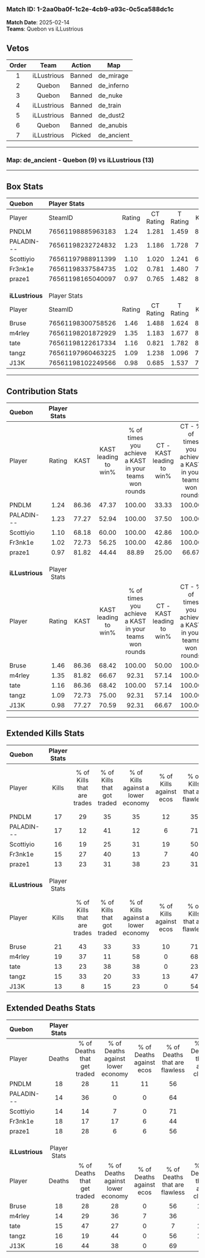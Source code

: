 ### Match ID: 1-2aa0ba0f-1c2e-4cb9-a93c-0c5ca588dc1c  
**Match Date**: 2025-02-14  
**Teams**: Quebon vs iLLustrious  

## Vetos  

| Order | Team | Action | Map |
| :---: | :--: | :----: | --- |
| 1 | iLLustrious | Banned | de_mirage |
| 2 | Quebon | Banned | de_inferno |
| 3 | Quebon | Banned | de_nuke |
| 4 | iLLustrious | Banned | de_train |
| 5 | iLLustrious | Banned | de_dust2 |
| 6 | Quebon | Banned | de_anubis |
| 7 | iLLustrious | Picked | de_ancient |

---  

### **Map**: de_ancient - Quebon (9) vs iLLustrious (13)  
---  

## Box Stats  

| **Quebon**      | Player Stats      |        |           |          |       |       |       |         |        |      |     |
| :- | :- | :-: | :-: | :-: | :-: | :-: | :-: | :-: | :-: | :-: | :-: |
| Player          | SteamID           | Rating | CT Rating | T Rating | KAST  |  ADR  | Kills | Assists | Deaths | K/D  | HS% |
| PNDLM           | 76561198885963183 |  1.24  |   1.281   |  1.459   | 86.36 | 90.9  |  17   |    5    |   18   | 0.94 | 29  |
| PALADIN---      | 76561198232724832 |  1.23  |   1.186   |  1.728   | 77.27 | 79.9  |  17   |    4    |   14   | 1.21 | 41  |
| Scottiyio       | 76561197988911399 |  1.10  |   1.020   |  1.241   | 68.18 | 72.9  |  16   |    3    |   14   | 1.14 | 25  |
| Fr3nk1e         | 76561198337584735 |  1.02  |   0.781   |  1.480   | 72.73 | 80.1  |  15   |    5    |   18   | 0.83 | 60  |
| praze1          | 76561198165040097 |  0.97  |   0.765   |  1.482   | 81.82 | 63.9  |  13   |    7    |   18   | 0.72 | 46  |
|                 |                   |        |           |          |       |       |       |         |        |      |     |
|                 |                   |        |           |          |       |       |       |         |        |      |     |
|                 |                   |        |           |          |       |       |       |         |        |      |     |
| **iLLustrious** | Player Stats      |        |           |          |       |       |       |         |        |      |     |
| Player          | SteamID           | Rating | CT Rating | T Rating | KAST  |  ADR  | Kills | Assists | Deaths | K/D  | HS% |
| Bruse           | 76561198300758526 |  1.46  |   1.488   |  1.624   | 86.36 | 103.0 |  21   |   11    |   18   | 1.17 | 57  |
| m4rley          | 76561198201872929 |  1.35  |   1.183   |  1.677   | 81.82 | 80.5  |  19   |    6    |   14   | 1.36 | 42  |
| tate            | 76561198122617334 |  1.16  |   0.821   |  1.782   | 86.36 | 87.2  |  13   |   10    |   15   | 0.87 | 46  |
| tangz           | 76561197960463225 |  1.09  |   1.238   |  1.096   | 72.73 | 81.5  |  15   |    7    |   16   | 0.94 | 46  |
| J13K            | 76561198102249566 |  0.98  |   0.685   |  1.537   | 77.27 | 61.5  |  13   |    7    |   16   | 0.81 | 53  |
---  

## Contribution Stats  

| **Quebon**      | Player Stats |       |                      |                                                        |                           |                                                             |                          |                                                            |
| :- | :-: | :-: | :-: | :-: | :-: | :-: | :-: | :-: |
| Player          |    Rating    | KAST  | KAST leading to win% | % of times you achieve a KAST in your teams won rounds | CT - KAST leading to win% | CT - % of times you achieve a KAST in your teams won rounds | T - KAST leading to win% | T - % of times you achieve a KAST in your teams won rounds |
| PNDLM           |     1.24     | 86.36 |        47.37         |                         100.00                         |           33.33           |                           100.00                            |          60.00           |                           100.00                           |
| PALADIN---      |     1.23     | 77.27 |        52.94         |                         100.00                         |           37.50           |                           100.00                            |          66.67           |                           100.00                           |
| Scottiyio       |     1.10     | 68.18 |        60.00         |                         100.00                         |           42.86           |                           100.00                            |          75.00           |                           100.00                           |
| Fr3nk1e         |     1.02     | 72.73 |        56.25         |                         100.00                         |           42.86           |                           100.00                            |          66.67           |                           100.00                           |
| praze1          |     0.97     | 81.82 |        44.44         |                         88.89                          |           25.00           |                            66.67                            |          60.00           |                           100.00                           |
|                 |              |       |                      |                                                        |                           |                                                             |                          |                                                            |
|                 |              |       |                      |                                                        |                           |                                                             |                          |                                                            |
|                 |              |       |                      |                                                        |                           |                                                             |                          |                                                            |
| **iLLustrious** | Player Stats |       |                      |                                                        |                           |                                                             |                          |                                                            |
| Player          |    Rating    | KAST  | KAST leading to win% | % of times you achieve a KAST in your teams won rounds | CT - KAST leading to win% | CT - % of times you achieve a KAST in your teams won rounds | T - KAST leading to win% | T - % of times you achieve a KAST in your teams won rounds |
| Bruse           |     1.46     | 86.36 |        68.42         |                         100.00                         |           50.00           |                           100.00                            |          81.82           |                           100.00                           |
| m4rley          |     1.35     | 81.82 |        66.67         |                         92.31                          |           57.14           |                           100.00                            |          72.73           |                           88.89                            |
| tate            |     1.16     | 86.36 |        68.42         |                         100.00                         |           57.14           |                           100.00                            |          75.00           |                           100.00                           |
| tangz           |     1.09     | 72.73 |        75.00         |                         92.31                          |           57.14           |                           100.00                            |          88.89           |                           88.89                            |
| J13K            |     0.98     | 77.27 |        70.59         |                         92.31                          |           66.67           |                           100.00                            |          72.73           |                           88.89                            |
---  

## Extended Kills Stats  

| **Quebon**      | Player Stats |                            |                            |                                    |                         |                              |                                 |                                       |                    |           |
| :- | :-: | :-: | :-: | :-: | :-: | :-: | :-: | :-: | :-: | :-: |
| Player          |    Kills     | % of Kills that are trades | % of Kills that got traded | % of Kills against a lower economy | % of Kills against ecos | % of Kills that are flawless | % of Kills that are close duels | % of Kills that are assisted by flash | Pistol Round Kills | AWP Kills |
| PNDLM           |      17      |             29             |             35             |                 35                 |           12            |              35              |                6                |                  18                   |         0          |     0     |
| PALADIN---      |      17      |             12             |             41             |                 12                 |            6            |              71              |                0                |                   0                   |         0          |     4     |
| Scottiyio       |      16      |             19             |             25             |                 31                 |           19            |              50              |               19                |                   6                   |         0          |     0     |
| Fr3nk1e         |      15      |             27             |             40             |                 13                 |            7            |              40              |                7                |                   0                   |         3          |     2     |
| praze1          |      13      |             23             |             31             |                 38                 |           23            |              31              |               15                |                   0                   |         1          |     0     |
|                 |              |                            |                            |                                    |                         |                              |                                 |                                       |                    |           |
|                 |              |                            |                            |                                    |                         |                              |                                 |                                       |                    |           |
|                 |              |                            |                            |                                    |                         |                              |                                 |                                       |                    |           |
| **iLLustrious** | Player Stats |                            |                            |                                    |                         |                              |                                 |                                       |                    |           |
| Player          |    Kills     | % of Kills that are trades | % of Kills that got traded | % of Kills against a lower economy | % of Kills against ecos | % of Kills that are flawless | % of Kills that are close duels | % of Kills that are assisted by flash | Pistol Round Kills | AWP Kills |
| Bruse           |      21      |             43             |             33             |                 33                 |           10            |              71              |                0                |                  10                   |         0          |     4     |
| m4rley          |      19      |             37             |             11             |                 58                 |            0            |              68              |                5                |                  11                   |         0          |     0     |
| tate            |      13      |             23             |             38             |                 38                 |            0            |              23              |                8                |                   0                   |         0          |     2     |
| tangz           |      15      |             33             |             20             |                 33                 |           13            |              47              |                0                |                   0                   |         0          |     1     |
| J13K            |      13      |             8              |             15             |                 23                 |            0            |              54              |                0                |                  15                   |         4          |     2     |
## Extended Deaths Stats  

| **Quebon**      | Player Stats |                             |                                   |                          |                               |                            |                           |               |
| :- | :-: | :-: | :-: | :-: | :-: | :-: | :-: | :-: |
| Player          |    Deaths    | % of Deaths that get traded | % of Deaths against lower economy | % of Deaths against ecos | % of Deaths that are flawless | % of Deaths that are close | % of Deaths while blinded | Deaths to AWP |
| PNDLM           |      18      |             28              |                11                 |            11            |              56               |             6              |             6             |       0       |
| PALADIN---      |      14      |             36              |                 0                 |            0             |              64               |             0              |            14             |       0       |
| Scottiyio       |      14      |             14              |                 7                 |            0             |              71               |             0              |             0             |       1       |
| Fr3nk1e         |      18      |             17              |                17                 |            6             |              44               |             6              |             6             |       0       |
| praze1          |      18      |             28              |                 6                 |            6             |              56               |             0              |            11             |       3       |
|                 |              |                             |                                   |                          |                               |                            |                           |               |
|                 |              |                             |                                   |                          |                               |                            |                           |               |
|                 |              |                             |                                   |                          |                               |                            |                           |               |
| **iLLustrious** | Player Stats |                             |                                   |                          |                               |                            |                           |               |
| Player          |    Deaths    | % of Deaths that get traded | % of Deaths against lower economy | % of Deaths against ecos | % of Deaths that are flawless | % of Deaths that are close | % of Deaths while blinded | Deaths to AWP |
| Bruse           |      18      |             28              |                28                 |            0             |              56               |             11             |             0             |       1       |
| m4rley          |      14      |             29              |                36                 |            7             |              36               |             0              |             0             |       1       |
| tate            |      15      |             47              |                27                 |            0             |               7               |             13             |             7             |       1       |
| tangz           |      16      |             19              |                44                 |            0             |              56               |             13             |             6             |       0       |
| J13K            |      16      |             44              |                38                 |            0             |              69               |             6              |            13             |       1       |
